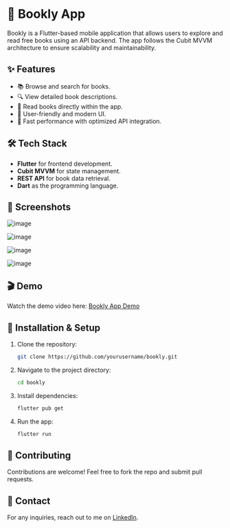 # 📖 Bookly App

Bookly is a Flutter-based mobile application that allows users to explore and read free books using an API backend. The app follows the Cubit MVVM architecture to ensure scalability and maintainability.

## ✨ Features

- 📚 Browse and search for books.
- 🔍 View detailed book descriptions.
- 📖 Read books directly within the app.
- 🎨 User-friendly and modern UI.
- 🚀 Fast performance with optimized API integration.

## 🛠 Tech Stack

- **Flutter** for frontend development.
- **Cubit MVVM** for state management.
- **REST API** for book data retrieval.
- **Dart** as the programming language.

## 📸 Screenshots

![image](https://github.com/user-attachments/assets/1f5f8b93-58dc-412c-aea9-6a2b6f9f7f53)



![image](https://github.com/user-attachments/assets/a9ef49f8-9cf6-41f7-ba77-658c0b07d7a0)




![image](https://github.com/user-attachments/assets/e1d20f1d-55c6-4b56-a5a4-11c223ebd410)

![image](https://github.com/user-attachments/assets/c8a7a0af-f9f3-44cf-9eeb-b045895abb06)


## 🎬 Demo

Watch the demo video here: [Bookly App Demo](#)

## 🚀 Installation & Setup

1. Clone the repository:

    ```bash
    git clone https://github.com/yourusername/bookly.git
    ```

2. Navigate to the project directory:

    ```bash
    cd bookly
    ```

3. Install dependencies:

    ```bash
    flutter pub get
    ```

4. Run the app:

    ```bash
    flutter run
    ```

## 🤝 Contributing

Contributions are welcome! Feel free to fork the repo and submit pull requests.

## 📩 Contact

For any inquiries, reach out to me on [LinkedIn](https://www.linkedin.com/in/elsayedmaltan).
